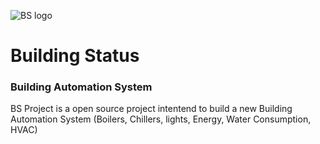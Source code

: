 
![BS logo](https://drive.google.com/open?id=1Ft3OpGs1K3AHagb1wP44sTNbCFtZxGyS)

# Building Status
### Building Automation System
<p>
BS Project is a open source project intentend to build a new Building Automation System (Boilers, Chillers, lights, Energy, Water Consumption, HVAC) 
</p>
 
